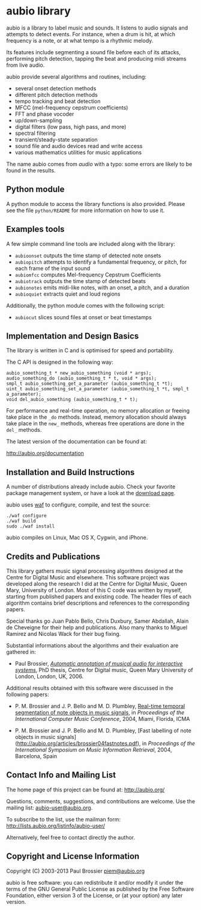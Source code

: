 aubio library
=============

aubio is a library to label music and sounds. It listens to audio signals and
attempts to detect events. For instance, when a drum is hit, at which frequency
is a note, or at what tempo is a rhythmic melody.

Its features include segmenting a sound file before each of its attacks,
performing pitch detection, tapping the beat and producing midi streams from
live audio.

aubio provide several algorithms and routines, including:

  - several onset detection methods
  - different pitch detection methods
  - tempo tracking and beat detection
  - MFCC (mel-frequency cepstrum coefficients)
  - FFT and phase vocoder
  - up/down-sampling
  - digital filters (low pass, high pass, and more)
  - spectral filtering
  - transient/steady-state separation
  - sound file and audio devices read and write access
  - various mathematics utilities for music applications

The name aubio comes from _audio_ with a typo: some errors are likely to be
found in the results.

Python module
-------------

A python module to access the library functions is also provided. Please see
the file `python/README` for more information on how to use it.

Examples tools
--------------

A few simple command line tools are included along with the library:

 - `aubioonset` outputs the time stamp of detected note onsets
 - `aubiopitch` attempts to identify a fundamental frequency, or pitch, for
   each frame of the input sound
 - `aubiomfcc` computes Mel-frequency Cepstrum Coefficients
 - `aubiotrack` outputs the time stamp of detected beats
 - `aubionotes` emits midi-like notes, with an onset, a pitch, and a duration
 - `aubioquiet` extracts quiet and loud regions

Additionally, the python module comes with the following script:

 - `aubiocut` slices sound files at onset or beat timestamps

Implementation and Design Basics
--------------------------------

The library is written in C and is optimised for speed and portability.

The C API is designed in the following way:

    aubio_something_t * new_aubio_something (void * args);
    audio_something_do (aubio_something_t * t, void * args);
    smpl_t aubio_something_get_a_parameter (aubio_something_t *t);
    uint_t aubio_something_set_a_parameter (aubio_something_t *t, smpl_t a_parameter);
    void del_aubio_something (aubio_something_t * t);

For performance and real-time operation, no memory allocation or freeing take
place in the `_do` methods. Instead, memory allocation should always take place
in the `new_` methods, whereas free operations are done in the `del_` methods.

The latest version of the documentation can be found at:

  http://aubio.org/documentation

Installation and Build Instructions
-----------------------------------

A number of distributions already include aubio. Check your favorite package
management system, or have a look at the [download
page](http://aubio.org/download).

aubio uses [waf](https://code.google.com/p/waf/) to configure, compile, and
test the source:

    ./waf configure
    ./waf build
    sudo ./waf install

aubio compiles on Linux, Mac OS X, Cygwin, and iPhone.

Credits and Publications
------------------------

This library gathers music signal processing algorithms designed at the Centre
for Digital Music and elsewhere. This software project was developed along the
research I did at the Centre for Digital Music, Queen Mary, University of
London. Most of this C code was written by myself, starting from published
papers and existing code. The header files of each algorithm contains brief
descriptions and references to the corresponding papers.

Special thanks go Juan Pablo Bello, Chris Duxbury, Samer Abdallah, Alain de
Cheveigne for their help and publications. Also many thanks to Miguel Ramirez
and Nicolas Wack for their bug fixing.

Substantial informations about the algorithms and their evaluation are gathered
in:

  - Paul Brossier, _[Automatic annotation of musical audio for interactive
    systems](http://aubio.org/phd)_, PhD thesis, Centre for Digital music,
Queen Mary University of London, London, UK, 2006.

Additional results obtained with this software were discussed in the following
papers:

  - P. M. Brossier and J. P. Bello and M. D. Plumbley, [Real-time temporal
    segmentation of note objects in music signals](http://aubio.org/articles/brossier04fastnotes.pdf),
in _Proceedings of the International Computer Music Conference_, 2004, Miami,
Florida, ICMA

  -  P. M. Brossier and J. P. Bello and M. D. Plumbley, [Fast labelling of note
     objects in music signals] (http://aubio.org/articles/brossier04fastnotes.pdf),
in _Proceedings of the International Symposium on Music Information Retrieval_,
2004, Barcelona, Spain


Contact Info and Mailing List
-----------------------------

The home page of this project can be found at: http://aubio.org/

Questions, comments, suggestions, and contributions are welcome. Use the
mailing list: <aubio-user@aubio.org>.

To subscribe to the list, use the mailman form:
http://lists.aubio.org/listinfo/aubio-user/

Alternatively, feel free to contact directly the author.


Copyright and License Information
---------------------------------

Copyright (C) 2003-2013 Paul Brossier <piem@aubio.org>

aubio is free software: you can redistribute it and/or modify it under the
terms of the GNU General Public License as published by the Free Software
Foundation, either version 3 of the License, or (at your option) any later
version.
